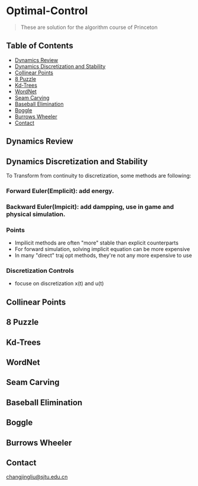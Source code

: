 # Optimal-Control
> These are solution for the algorithm course of Princeton
## Table of Contents
* [Dynamics Review](#dynamics-review)
* [Dynamics Discretization and Stability](#dynamics-discretization-and-stability)
* [Collinear Points](#collinear-points)
* [8 Puzzle](#8-puzzle)
* [Kd-Trees](#kd-trees)
* [WordNet](#wordnet)
* [Seam Carving](#seam-carving)
* [Baseball Elimination](#baseball-elimination)
* [Boggle](#boggle)
* [Burrows Wheeler](#burrows-wheeler)
* [Contact](#contact)
<!-- * [License](#license) -->


## Dynamics Review
## Dynamics Discretization and Stability
To Transform from continuity to discretization, some methods are following:
### Forward Euler(Emplicit): add energy.
### Backward Euler(Impicit): add dampping, use in game and physical simulation.
### Points

- Impilicit methods are often "more" stable than explicit counterparts
- For forward simulation, solving implicit equation can be more expensive
- In many "direct" traj opt methods, they're not any more expensive to use

### Discretization Controls
- focuse on discretization x(t) and u(t)

## Collinear Points
## 8 Puzzle
## Kd-Trees
## WordNet
## Seam Carving
## Baseball Elimination
## Boggle
## Burrows Wheeler
<!-- You don't have to answer all the questions - just the ones relevant to your project. -->

## Contact
changjingliu@sjtu.edu.cn


<!-- Optional -->
<!-- ## License -->
<!-- This project is open source and available under the [... License](). -->

<!-- You don't have to include all sections - just the one's relevant to your project -->
